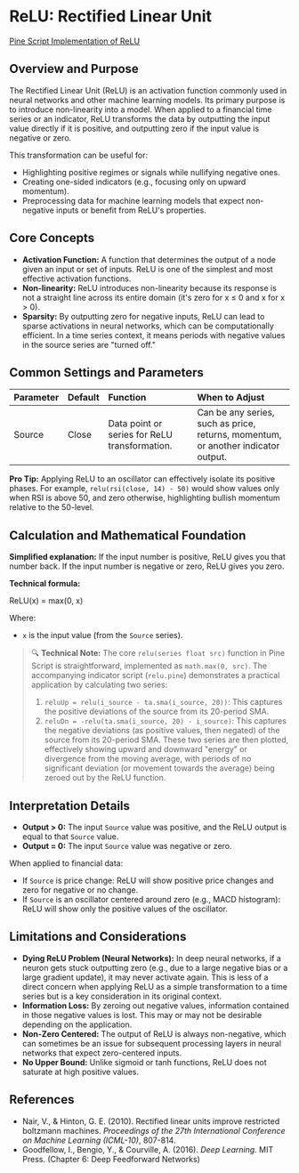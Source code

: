 # ReLU: Rectified Linear Unit

[Pine Script Implementation of ReLU](https://github.com/mihakralj/pinescript/blob/main/indicators/numerics/relu.pine)

## Overview and Purpose

The Rectified Linear Unit (ReLU) is an activation function commonly used in neural networks and other machine learning models. Its primary purpose is to introduce non-linearity into a model. When applied to a financial time series or an indicator, ReLU transforms the data by outputting the input value directly if it is positive, and outputting zero if the input value is negative or zero.

This transformation can be useful for:
*   Highlighting positive regimes or signals while nullifying negative ones.
*   Creating one-sided indicators (e.g., focusing only on upward momentum).
*   Preprocessing data for machine learning models that expect non-negative inputs or benefit from ReLU's properties.

## Core Concepts

*   **Activation Function:** A function that determines the output of a node given an input or set of inputs. ReLU is one of the simplest and most effective activation functions.
*   **Non-linearity:** ReLU introduces non-linearity because its response is not a straight line across its entire domain (it's zero for x ≤ 0 and x for x > 0).
*   **Sparsity:** By outputting zero for negative inputs, ReLU can lead to sparse activations in neural networks, which can be computationally efficient. In a time series context, it means periods with negative values in the source series are "turned off."

## Common Settings and Parameters

| Parameter | Default | Function                                      | When to Adjust                                                                                                |
| :-------- | :------ | :-------------------------------------------- | :------------------------------------------------------------------------------------------------------------ |
| Source    | Close   | Data point or series for ReLU transformation. | Can be any series, such as price, returns, momentum, or another indicator output.                             |

**Pro Tip:** Applying ReLU to an oscillator can effectively isolate its positive phases. For example, `relu(rsi(close, 14) - 50)` would show values only when RSI is above 50, and zero otherwise, highlighting bullish momentum relative to the 50-level.

## Calculation and Mathematical Foundation

**Simplified explanation:**
If the input number is positive, ReLU gives you that number back. If the input number is negative or zero, ReLU gives you zero.

**Technical formula:**

ReLU(x) = max(0, x)

Where:
*   `x` is the input value (from the `Source` series).

> 🔍 **Technical Note:** The core `relu(series float src)` function in Pine Script is straightforward, implemented as `math.max(0, src)`. The accompanying indicator script (`relu.pine`) demonstrates a practical application by calculating two series:
> 1. `reluUp = relu(i_source - ta.sma(i_source, 20))`: This captures the positive deviations of the source from its 20-period SMA.
> 2. `reluDn = -relu(ta.sma(i_source, 20) - i_source)`: This captures the negative deviations (as positive values, then negated) of the source from its 20-period SMA.
> These two series are then plotted, effectively showing upward and downward "energy" or divergence from the moving average, with periods of no significant deviation (or movement towards the average) being zeroed out by the ReLU function.

## Interpretation Details

*   **Output > 0:** The input `Source` value was positive, and the ReLU output is equal to that `Source` value.
*   **Output = 0:** The input `Source` value was negative or zero.

When applied to financial data:
*   If `Source` is price change: ReLU will show positive price changes and zero for negative or no change.
*   If `Source` is an oscillator centered around zero (e.g., MACD histogram): ReLU will show only the positive values of the oscillator.

## Limitations and Considerations

*   **Dying ReLU Problem (Neural Networks):** In deep neural networks, if a neuron gets stuck outputting zero (e.g., due to a large negative bias or a large gradient update), it may never activate again. This is less of a direct concern when applying ReLU as a simple transformation to a time series but is a key consideration in its original context.
*   **Information Loss:** By zeroing out negative values, information contained in those negative values is lost. This may or may not be desirable depending on the application.
*   **Non-Zero Centered:** The output of ReLU is always non-negative, which can sometimes be an issue for subsequent processing layers in neural networks that expect zero-centered inputs.
*   **No Upper Bound:** Unlike sigmoid or tanh functions, ReLU does not saturate at high positive values.

## References

*   Nair, V., & Hinton, G. E. (2010). Rectified linear units improve restricted boltzmann machines. *Proceedings of the 27th International Conference on Machine Learning (ICML-10)*, 807-814.
*   Goodfellow, I., Bengio, Y., & Courville, A. (2016). *Deep Learning*. MIT Press. (Chapter 6: Deep Feedforward Networks)
